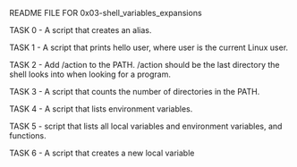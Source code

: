 README FILE FOR 0x03-shell_variables_expansions

TASK 0 - A script that creates an alias.

TASK 1 - A script that prints hello user, where user is the current Linux user.

TASK 2 - Add /action to the PATH. /action should be the last directory the shell looks into when looking for a program.

TASK 3 - A script that counts the number of directories in the PATH.

TASK 4 - A script that lists environment variables.

TASK 5 - script that lists all local variables and environment variables, and functions.

TASK 6 - A script that creates a new local variable
